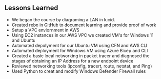 ## Lessons Learned 
- We began the course by diagraming a LAN in lucid.
- Created rebo in GitHub to document learning and provide proof of work
- Setup a VPC enviornment in AWS
- Using EC2 instances in our AWS VPC we created VM's for Windows 11 and Ubuntu 
- Automated depolyment for our Ubuntu VM using CFN and AWS CLI
- Automated deployment for Windows VM using Azure Bicep and CLI
- Created a basic local networking in packet tracer and diagnosed the stages of obtaining an IP Address for a new endpoint device 
-  Reviewed networking tools (ipconfig, tracert, route, netstat, and Ping)
- Used Python to creat and modify Windows Defender Firewall rules
